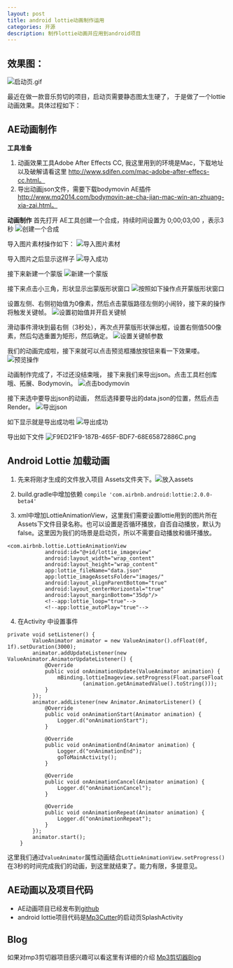 ```yaml
---
layout: post
title: android lottie动画制作运用
categories: 开源
description: 制作lottie动画并应用到android项目
---
```

## 效果图：
![启动页.gif](https://user-gold-cdn.xitu.io/2017/12/17/160607315eb82440?w=480&h=800&f=gif&s=424472)

最近在做一款音乐剪切的项目，启动页需要静态图太生硬了， 于是做了一个lottie动画效果。具体过程如下：

## AE动画制作
**工具准备**
1. 动画效果工具Adobe After Effects CC, 我这里用到的环境是Mac，下载地址以及破解请看这里 http://www.sdifen.com/mac-adobe-after-effecs-cc.html。 
2. 导出动画json文件，需要下载bodymovin AE插件 http://www.mq2014.com/bodymovin-ae-cha-jian-mac-win-an-zhuang-xia-zai.html。

**动画制作**
首先打开 AE工具创建一个合成，持续时间设置为 0;00;03;00 ，表示3秒
![创建一个合成](https://user-gold-cdn.xitu.io/2017/12/17/160607316dd9cbf5?w=528&h=532&f=jpeg&s=25170)

导入图片素材操作如下：
![导入图片素材](https://user-gold-cdn.xitu.io/2017/12/17/160607313e442d30?w=513&h=442&f=jpeg&s=51867)

导入图片之后显示这样子
![导入成功](https://user-gold-cdn.xitu.io/2017/12/17/1606073133524015?w=1123&h=574&f=jpeg&s=121664)

接下来新建一个蒙版
![新建一个蒙版](https://user-gold-cdn.xitu.io/2017/12/17/160607318887e4ce?w=671&h=578&f=jpeg&s=75815)


接下来点击小三角，形状显示出蒙版形状窗口
![按照如下操作点开蒙版形状窗口](https://user-gold-cdn.xitu.io/2017/12/17/1606073133e1e4e9?w=802&h=398&f=jpeg&s=43033)

设置左侧、右侧初始值为0像素，然后点击蒙版路径左侧的小闹铃，接下来的操作将触发关键帧。
![设置初始值并开启关键帧](https://user-gold-cdn.xitu.io/2017/12/17/160607313078515d?w=706&h=310&f=jpeg&s=27710)


滑动事件滑块到最右侧（3秒处），再次点开蒙版形状弹出框，设置右侧值500像素，然后勾选重置为矩形，然后确定。
![设置关键帧参数](https://user-gold-cdn.xitu.io/2017/12/17/16060731624fa838?w=882&h=515&f=jpeg&s=76135)

我们的动画完成啦，接下来就可以点击预览框播放按钮来看一下效果喽。
![预览操作](https://user-gold-cdn.xitu.io/2017/12/17/1606073166a625bb?w=811&h=577&f=jpeg&s=91685)

动画制作完成了，不过还没结束哦， 接下来我们来导出json。点击工具栏创库哦、拓展、Bodymovin。
![点击bodymovin](https://user-gold-cdn.xitu.io/2017/12/17/160607313723569b?w=498&h=237&f=jpeg&s=26434)


接下来选中要导出json的动画， 然后选择要导出的data.json的位置，然后点击Render。
![导出json](https://user-gold-cdn.xitu.io/2017/12/17/1606073130622602?w=619&h=220&f=jpeg&s=15873)


如下显示就是导出成功啦
![导出成功](https://user-gold-cdn.xitu.io/2017/12/17/160607316aa12c73?w=624&h=278&f=jpeg&s=10934)

导出如下文件
![F9ED21F9-187B-465F-BDF7-68E65872886C.png](https://user-gold-cdn.xitu.io/2017/12/17/160607318449e8b6?w=330&h=76&f=jpeg&s=3681)



## Android Lottie 加载动画

1. 先来将刚才生成的文件放入项目 Assets文件夹下。![放入assets](https://user-gold-cdn.xitu.io/2017/12/17/160607315eda00fb?w=210&h=171&f=jpeg&s=7863)

2. build.gradle中增加依赖
  `compile 'com.airbnb.android:lottie:2.0.0-beta4'`

3. xml中增加LottieAnimationView，这里我们需要设置lottie用到的图片所在Assets下文件目录名称。也可以设置是否循环播放，自否自动播放，默认为false。这里因为我们的场景是启动页，所以不需要自动播放和循环播放。
```
<com.airbnb.lottie.LottieAnimationView
            android:id="@+id/lottie_imageview"
            android:layout_width="wrap_content"
            android:layout_height="wrap_content"
            app:lottie_fileName="data.json"
            app:lottie_imageAssetsFolder="images/"
            android:layout_alignParentBottom="true"
            android:layout_centerHorizontal="true"
            android:layout_marginBottom="35dp"/>
            <!--app:lottie_loop="true"-->
            <!--app:lottie_autoPlay="true"-->
```
4.  在Activity 中设置事件
```
private void setListener() {
        ValueAnimator animator = new ValueAnimator().ofFloat(0f, 1f).setDuration(3000);
        animator.addUpdateListener(new ValueAnimator.AnimatorUpdateListener() {
            @Override
            public void onAnimationUpdate(ValueAnimator animation) {
                mBinding.lottieImageview.setProgress(Float.parseFloat
                        (animation.getAnimatedValue().toString()));
            }
        });
        animator.addListener(new Animator.AnimatorListener() {
            @Override
            public void onAnimationStart(Animator animation) {
                Logger.d("onAnimationStart");
            }

            @Override
            public void onAnimationEnd(Animator animation) {
                Logger.d("onAnimationEnd");
                goToMainActivity();
            }

            @Override
            public void onAnimationCancel(Animator animation) {
                Logger.d("onAnimationCancel");
            }

            @Override
            public void onAnimationRepeat(Animator animation) {
                Logger.d("onAnimationRepeat");
            }
        });
        animator.start();
    }
```
这里我们通过`ValueAnimator`属性动画结合`LottieAnimationView.setProgress()`在3秒的时间完成我们的动画，到这里就结束了。能力有限，多提意见。

## AE动画以及项目代码 
- AE动画项目已经发布到[github](https://github.com/zyl409214686/AE_Animtions)<br>
- android lottie项目代码是[Mp3Cutter]((https://github.com/zyl409214686/Mp3Cutter))的启动页SplashActivity<br>

## Blog
如果对mp3剪切器项目感兴趣可以看这里有详细的介绍
[Mp3剪切器Blog](https://juejin.im/post/5a324f3f5188253da72e7956)

